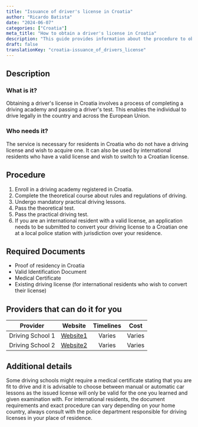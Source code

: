 ```yaml
---
title: "Issuance of driver's license in Croatia"
author: "Ricardo Batista"
date: "2024-06-07"
categories: ["Croatia"]
meta_title: "How to obtain a driver's license in Croatia"
description: "This guide provides information about the procedure to obtain a driver's license in Croatia"
draft: false
translationKey: "croatia-issuance_of_drivers_license"
---
```


## Description
### What is it?
Obtaining a driver's license in Croatia involves a process of completing a driving academy and passing a driver's test. This enables the individual to drive legally in the country and across the European Union.
### Who needs it?
The service is necessary for residents in Croatia who do not have a driving license and wish to acquire one. It can also be used by international residents who have a valid license and wish to switch to a Croatian license.

## Procedure
1. Enroll in a driving academy registered in Croatia.
2. Complete the theoretical course about rules and regulations of driving.
3. Undergo mandatory practical driving lessons.
4. Pass the theoretical test.
5. Pass the practical driving test.
6. If you are an international resident with a valid license, an application needs to be submitted to convert your driving license to a Croatian one at a local police station with jurisdiction over your residence.

## Required Documents
- Proof of residency in Croatia
- Valid Identification Document
- Medical Certificate
- Existing driving license (for international residents who wish to convert their license)

## Providers that can do it for you

| Provider         |     Website                         |    Timelines     |      Cost       |
| ---------------- | ----------------------------------- | :--------------: | :-------------: |
| Driving School 1 | [Website1](http://www.example.com)   |   Varies         |      Varies     |
| Driving School 2 | [Website2](http://www.example.com)   |   Varies         |      Varies     |

## Additional details
Some driving schools might require a medical certificate stating that you are fit to drive and it is advisable to choose between manual or automatic car lessons as the issued license will only be valid for the one you learned and given examination with. For international residents, the document requirements and exact procedure can vary depending on your home country, always consult with the police department responsible for driving licenses in your place of residence.